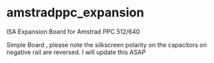 # amstradppc_expansion
ISA Expansion Board for Amstrad PPC 512/640

Simple Board , please note the silkscreen polarity on the capacitors on negative rail are reversed.
I will update this ASAP


